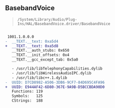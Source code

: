 ## BasebandVoice

> `/System/Library/Audio/Plug-Ins/HAL/BasebandVoice.driver/BasebandVoice`

```diff

 1001.1.0.0.0
-  __TEXT.__text: 0xa5d4
+  __TEXT.__text: 0xa5d8
   __TEXT.__auth_stubs: 0x650
   __TEXT.__init_offsets: 0x4
   __TEXT.__gcc_except_tab: 0x5a0

   - /usr/lib/libTelephonyCapabilities.dylib
   - /usr/lib/libWirelessAudioIPC.dylib
   - /usr/lib/libc++.1.dylib
-  UUID: D7CD8982-A506-3DB6-9CF7-84D695C4FA96
+  UUID: E944AF42-6D80-367E-9A9B-D5BCCBDA90D0
   Functions: 119
   Symbols:   125
   CStrings:  188

```
